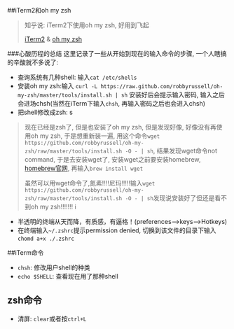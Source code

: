 ##iTerm2和oh my zsh
> 知乎说: iTerm2下使用oh my zsh, 好用到飞起
>
> [iTerm2](http://iterm2.com) & [ oh my zsh](http://ohmyz.sh)

###心酸历程的总结
这里记录了一些从开始到现在的输入命令的步骤, 一个人瞎搞的辛酸就不多说了:

- 查询系统有几种shell: 输入`cat /etc/shells`
- 安装oh my zsh:输入
  `curl -L https://raw.github.com/robbyrussell/oh-my-zsh/master/tools/install.sh | sh`
  安装好后会提示输入密码, 输入之后会进场chsh(当然在iTerm下输入`chsh`, 再输入密码之后也会进入chsh)
- 把shell修改成zsh: s



> 现在已经是zsh了, 但是也安装了oh my zsh, 但是发现好像, 好像没有再使用oh my zsh, 于是想重新装一遍, 用这个命令`wget https://github.com/robbyrussell/oh-my-zsh/raw/master/tools/install.sh -O - | sh`, 结果发现wget命令not command, 于是去安装wget了, 安装wget之前要安装homebrew, [homebrew官网](http://brew.sh/index_zh-cn.html), 再输入`brew install wget`
>
> 虽然可以用wget命令了,氮素!!!!尼玛!!!!!输入`wget https://github.com/robbyrussell/oh-my-zsh/raw/master/tools/install.sh -O - | sh`发现说安装好了但还是看不到oh my zsh!!!!!!!
> i
- 半透明的终端从天而降，有质感，有逼格！(preferences-->keys-->Hotkeys)
- 在终端输入`~/.zshrc`提示permission denied, 切换到该文件的目录下输入`chomd a+x ./.zshrc`

##iTerm命令
- `chsh`: 修改用户shell的种类
- `echo $SHELL`: 查看现在用了那种shell


## zsh命令

- 清屏: `clear`或者按`ctrl+L`